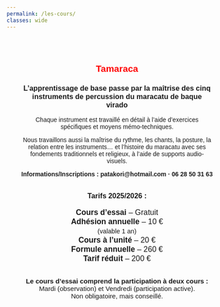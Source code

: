 ```yaml
---
permalink: /les-cours/
classes: wide
---
```


<div style="max-width: 600px; margin: 0 auto; text-align: center; font-family: sans-serif; padding: 2rem;">
  <h2 style="color: red; margin-bottom: 1rem;">Tamaraca</h2>

  <h3>L’apprentissage de base passe par la maîtrise des cinq instruments de percussion du maracatu de baque virado</h3>

  <p>Chaque instrument est travaillé en détail à l’aide d’exercices spécifiques et moyens mémo-techniques.</p>

  <p>Nous travaillons aussi la maîtrise du rythme, les chants, la posture, la relation entre les instruments… et l’histoire du maracatu avec ses fondements traditionnels et religieux, à l’aide de supports audio-visuels.</p>

  <p><strong>Informations/Inscriptions : patakori@hotmail.com · 06 28 50 31 63</strong></p>

  <h3 style="margin-top: 2rem;">Tarifs 2025/2026 :</h3>

  <ul style="list-style: none; padding: 0; font-size: 1.1rem;">
    <li><strong>Cours d’essai</strong> – Gratuit</li>
    <li><strong>Adhésion annuelle</strong> – 10 € <br><small>(valable 1 an)</small></li>
    <li><strong>Cours à l’unité</strong> – 20 €</li>
    <li><strong>Formule annuelle</strong> – 260 €</li>
    <li><strong>Tarif réduit</strong> – 200 €</li>
  </ul>

  <p style="margin-top: 2rem; font-size: 0.95rem;">
    <strong>Le cours d’essai comprend la participation à deux cours :</strong><br>
    Mardi (observation) et Vendredi (participation active).<br>
    Non obligatoire, mais conseillé.
  </p>
</div>
